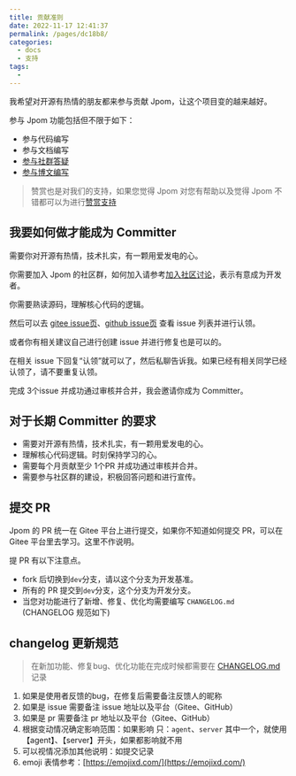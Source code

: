 ```yaml
---
title: 贡献准则
date: 2022-11-17 12:41:37
permalink: /pages/dc18b8/
categories:
  - docs
  - 支持
tags:
  - 
---
```


我希望对开源有热情的朋友都来参与贡献 Jpom，让这个项目变的越来越好。

参与 Jpom 功能包括但不限于如下：

- 参与代码编写
- 参与文档编写
- [参与社群答疑](/pages/praise/join/)
- [参与博文编写](/pages/praise/best-practices/)

> 赞赏也是对我们的支持，如果您觉得 Jpom 对您有帮助以及觉得 Jpom 不错都可以为进行[赞赏支持](/pages/praise/)

## 我要如何做才能成为 Committer

需要你对开源有热情，技术扎实，有一颗用爱发电的心。

你需要加入 Jpom 的社区群，如何加入请参考[加入社区讨论](/pages/praise/join/)，表示有意成为开发者。

你需要熟读源码，理解核心代码的逻辑。

然后可以去 [gitee issue页](https://gitee.com/dromara/Jpom/issues)、[github issue页](https://github.com/dromara/Jpom/issues) 查看 issue 列表并进行认领。

或者你有相关建议自己进行创建 issue 并进行修复也是可以的。

在相关 issue 下回复“认领”就可以了，然后私聊告诉我。如果已经有相关同学已经认领了，请不要重复认领。

完成 3个issue 并成功通过审核并合并，我会邀请你成为 Committer。

## 对于长期 Committer 的要求

* 需要对开源有热情，技术扎实，有一颗用爱发电的心。
* 理解核心代码逻辑。时刻保持学习的心。
* 需要每个月贡献至少 1个PR 并成功通过审核并合并。
* 需要参与社区群的建设，积极回答问题和进行宣传。


## 提交 PR

Jpom 的 PR 统一在 Gitee 平台上进行提交，如果你不知道如何提交 PR，可以在 Gitee 平台里去学习。这里不作说明。

提 PR 有以下注意点。

* fork 后切换到`dev`分支，请以这个分支为开发基准。
* 所有的 PR 提交到`dev`分支，这个分支为开发分支。
* 当您对功能进行了新增、修复、优化均需要编写 `CHANGELOG.md` (CHANGELOG 规范如下)

## changelog 更新规范

> 在新加功能、修复bug、优化功能在完成时候都需要在 [CHANGELOG.md](./CHANGELOG.md) 记录

1. 如果是使用者反馈的bug，在修复后需要备注反馈人的昵称
2. 如果是 issue 需要备注 issue 地址以及平台（Gitee、GitHub）
3. 如果是 pr 需要备注 pr 地址以及平台（Gitee、GitHub）
4. 根据变动情况确定影响范围：如果影响 只：`agent`、`server` 其中一个，就使用【agent】、【server】开头，如果都影响就不用
5. 可以视情况添加其他说明：如提交记录
6. emoji 表情参考：[https://emojixd.com/](https://emojixd.com/)
